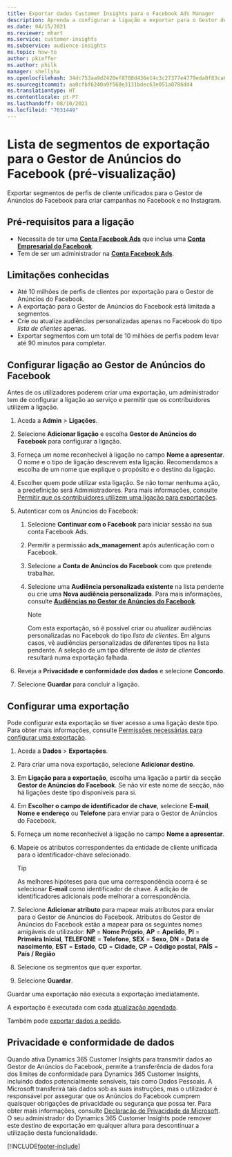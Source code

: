 ```yaml
---
title: Exportar dados Customer Insights para o Facebook Ads Manager
description: Aprenda a configurar a ligação e exportar para o Gestor de Anúncios do Facebook.
ms.date: 04/15/2021
ms.reviewer: mhart
ms.service: customer-insights
ms.subservice: audience-insights
ms.topic: how-to
author: pkieffer
ms.author: philk
manager: shellyha
ms.openlocfilehash: 34dc753aa9d2420ef8780d436e14c3c27377e4779eda0f83ca6b5424f2328f22
ms.sourcegitcommit: aa0cfbf6240a9f560e3131bdec63e051a8786dd4
ms.translationtype: HT
ms.contentlocale: pt-PT
ms.lasthandoff: 08/10/2021
ms.locfileid: "7031449"
---
```

# <a name="export-segments-list-to-facebook-ads-manager-preview"></a>Lista de segmentos de exportação para o Gestor de Anúncios do Facebook (pré-visualização)

Exportar segmentos de perfis de cliente unificados para o Gestor de Anúncios do Facebook para criar campanhas no Facebook e no Instagram.

## <a name="prerequisites-for-connection"></a>Pré-requisitos para a ligação

- Necessita de ter uma [**Conta Facebook Ads**](https://www.facebook.com/business/learn/lessons/step-by-step-ads-manager-account) que inclua uma [**Conta Empresarial do Facebook**](https://business.facebook.com/).
- Tem de ser um administrador na [**Conta Facebook Ads**](https://www.facebook.com/business/learn/lessons/step-by-step-ads-manager-account).

## <a name="known-limitations"></a>Limitações conhecidas

- Até 10 milhões de perfis de clientes por exportação para o Gestor de Anúncios do Facebook.
- A exportação para o Gestor de Anúncios do Facebook está limitada a segmentos.
- Crie ou atualize audiências personalizadas apenas no Facebook do tipo *lista de clientes* apenas.
- Exportar segmentos com um total de 10 milhões de perfis podem levar até 90 minutos para completar.

## <a name="set-up-connection-to-facebook-ads-manager"></a>Configurar ligação ao Gestor de Anúncios do Facebook

Antes de os utilizadores poderem criar uma exportação, um administrador tem de configurar a ligação ao serviço e permitir que os contribuidores utilizem a ligação.

1. Aceda a **Admin** > **Ligações**.

1. Selecione **Adicionar ligação** e escolha **Gestor de Anúncios do Facebook** para configurar a ligação.

1. Forneça um nome reconhecível à ligação no campo **Nome a apresentar**. O nome e o tipo de ligação descrevem esta ligação. Recomendamos a escolha de um nome que explique o propósito e o destino da ligação.

1. Escolher quem pode utilizar esta ligação. Se não tomar nenhuma ação, a predefinição será Administradores. Para mais informações, consulte [Permitir que os contribuidores utilizem uma ligação para exportações](connections.md#allow-contributors-to-use-a-connection-for-exports).

1. Autenticar com os Anúncios do Facebook: 

   1. Selecione **Continuar com o Facebook** para iniciar sessão na sua conta Facebook Ads.

   1. Permitir a permissão **ads_management** após autenticação com o Facebook.

   1. Selecione a **Conta de Anúncios do Facebook** com que pretende trabalhar.

   1. Selecione uma **Audiência personalizada existente** na lista pendente ou crie uma **Nova audiência personalizada**. Para mais informações, consulte [**Audiências no Gestor de Anúncios do Facebook**](https://www.facebook.com/business/help/744354708981227?id=2469097953376494).
      > [!NOTE]
      > Com esta exportação, só é possível criar ou atualizar audiências personalizadas no Facebook do tipo *lista de clientes*. Em alguns casos, vê audiências personalizadas de diferentes tipos na lista pendente. A seleção de um tipo diferente de *lista de clientes* resultará numa exportação falhada. 

1. Reveja a **Privacidade e conformidade dos dados** e selecione **Concordo**.

1. Selecione **Guardar** para concluir a ligação.

## <a name="configure-an-export"></a>Configurar uma exportação

Pode configurar esta exportação se tiver acesso a uma ligação deste tipo. Para obter mais informações, consulte [Permissões necessárias para configurar uma exportação](export-destinations.md#set-up-a-new-export).

1. Aceda a **Dados** > **Exportações**.

1. Para criar uma nova exportação, selecione **Adicionar destino**. 

1. Em **Ligação para a exportação**, escolha uma ligação a partir da secção **Gestor de Anúncios do Facebook**. Se não vir este nome de secção, não há ligações deste tipo disponíveis para si.

1. Em **Escolher o campo de identificador de chave**, selecione **E-mail**, **Nome e endereço** ou **Telefone** para enviar para o Gestor de Anúncios do Facebook. 

1. Forneça um nome reconhecível à ligação no campo **Nome a apresentar**.

1. Mapeie os atributos correspondentes da entidade de cliente unificada para o identificador-chave selecionado.
   > [!TIP]
   > As melhores hipóteses para que uma correspondência ocorra é se selecionar **E-mail** como identificador de chave. A adição de identificadores adicionais pode melhorar a correspondência.

1. Selecione **Adicionar atributo** para mapear mais atributos para enviar para o Gestor de Anúncios do Facebook. Atributos do Gestor de Anúncios do Facebook estão a mapear para os seguintes nomes amigáveis de utilizador: **NP** = **Nome Próprio**, **AP** = **Apelido**, **PI** = **Primeira Inicial**, **TELEFONE** = **Telefone**, **SEX** = **Sexo**, **DN** = **Data de nascimento**, **EST** = **Estado**, **CD** = **Cidade**, **CP** = **Código postal**, **PAÍS** = **País / Região**

1. Selecione os segmentos que quer exportar.

1. Selecione **Guardar**.

Guardar uma exportação não executa a exportação imediatamente.

A exportação é executada com cada [atualização agendada](system.md#schedule-tab). 

Também pode [exportar dados a pedido](export-destinations.md#run-exports-on-demand). 

## <a name="data-privacy-and-compliance"></a>Privacidade e conformidade de dados

Quando ativa Dynamics 365 Customer Insights para transmitir dados ao Gestor de Anúncios do Facebook, permite a transferência de dados fora dos limites de conformidade para Dynamics 365 Customer Insights, incluindo dados potencialmente sensíveis, tais como Dados Pessoais. A Microsoft transferirá tais dados sob as suas instruções, mas o utilizador é responsável por assegurar que os Anúncios do Facebook cumprem quaisquer obrigações de privacidade ou segurança que possa ter. Para obter mais informações, consulte [Declaração de Privacidade da Microsoft](https://go.microsoft.com/fwlink/?linkid=396732).
O seu administrador do Dynamics 365 Customer Insights pode remover este destino de exportação em qualquer altura para descontinuar a utilização desta funcionalidade.


[!INCLUDE[footer-include](../includes/footer-banner.md)]
